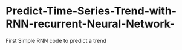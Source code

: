 # Predict-Time-Series-Trend-with-RNN-recurrent-Neural-Network-
First Simple RNN code to predict a trend
